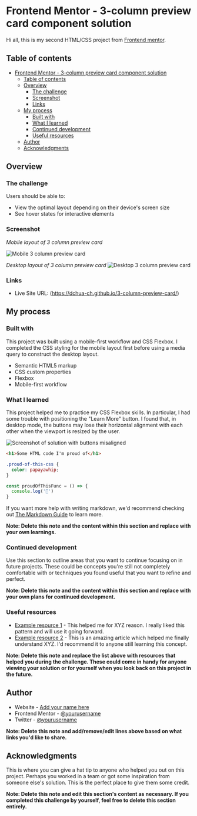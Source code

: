 # Frontend Mentor - 3-column preview card component solution

Hi all, this is my second HTML/CSS project from [Frontend mentor](https://www.frontendmentor.io/challenges/3column-preview-card-component-pH92eAR2-). 
## Table of contents

- [Frontend Mentor - 3-column preview card component solution](#frontend-mentor---3-column-preview-card-component-solution)
  - [Table of contents](#table-of-contents)
  - [Overview](#overview)
    - [The challenge](#the-challenge)
    - [Screenshot](#screenshot)
    - [Links](#links)
  - [My process](#my-process)
    - [Built with](#built-with)
    - [What I learned](#what-i-learned)
    - [Continued development](#continued-development)
    - [Useful resources](#useful-resources)
  - [Author](#author)
  - [Acknowledgments](#acknowledgments)



## Overview

### The challenge

Users should be able to:

- View the optimal layout depending on their device's screen size
- See hover states for interactive elements

### Screenshot
*Mobile layout of 3 column preview card* 

![Mobile 3 column preview card](/images/3column_mobile_solution.png) 
 
 

*Desktop layout of 3 column preview card*
![Desktop 3 column preview card](/images/3column_desktop_solution.png)





### Links
- Live Site URL: (https://dchua-ch.github.io/3-column-preview-card/)

## My process

### Built with

This project was built using a mobile-first workflow and CSS Flexbox. I completed the CSS styling for the mobile layout first before using a media query to construct the desktop layout.

- Semantic HTML5 markup
- CSS custom properties
- Flexbox
- Mobile-first workflow

### What I learned

This project helped me to practice my CSS Flexbox skills. In particular, I had some trouble with positioning the "Learn More" button. I found that, in desktop mode, the buttons may lose their horizontal alignment with each other when the viewport is resized by the user.

![Screenshot of solution with buttons misaligned](/images/uneven_buttons.png)

```html
<h1>Some HTML code I'm proud of</h1>
```
```css
.proud-of-this-css {
  color: papayawhip;
}
```
```js
const proudOfThisFunc = () => {
  console.log('🎉')
}
```

If you want more help with writing markdown, we'd recommend checking out [The Markdown Guide](https://www.markdownguide.org/) to learn more.

**Note: Delete this note and the content within this section and replace with your own learnings.**

### Continued development

Use this section to outline areas that you want to continue focusing on in future projects. These could be concepts you're still not completely comfortable with or techniques you found useful that you want to refine and perfect.

**Note: Delete this note and the content within this section and replace with your own plans for continued development.**

### Useful resources

- [Example resource 1](https://www.example.com) - This helped me for XYZ reason. I really liked this pattern and will use it going forward.
- [Example resource 2](https://www.example.com) - This is an amazing article which helped me finally understand XYZ. I'd recommend it to anyone still learning this concept.

**Note: Delete this note and replace the list above with resources that helped you during the challenge. These could come in handy for anyone viewing your solution or for yourself when you look back on this project in the future.**

## Author

- Website - [Add your name here](https://www.your-site.com)
- Frontend Mentor - [@yourusername](https://www.frontendmentor.io/profile/yourusername)
- Twitter - [@yourusername](https://www.twitter.com/yourusername)

**Note: Delete this note and add/remove/edit lines above based on what links you'd like to share.**

## Acknowledgments

This is where you can give a hat tip to anyone who helped you out on this project. Perhaps you worked in a team or got some inspiration from someone else's solution. This is the perfect place to give them some credit.

**Note: Delete this note and edit this section's content as necessary. If you completed this challenge by yourself, feel free to delete this section entirely.**
